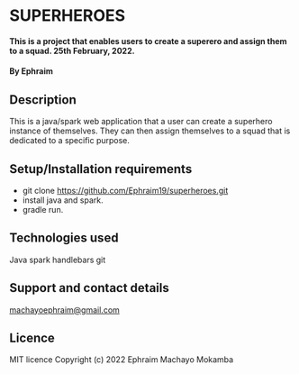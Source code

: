 # SUPERHEROES
#### This is a project that enables users to create a superero and assign them to a squad. 25th February, 2022.
#### By Ephraim
## Description
This is a java/spark web application that a user can create a superhero instance of themselves. They can then assign themselves to a squad that is dedicated to a specific purpose.
## Setup/Installation requirements
* git clone https://github.com/Ephraim19/superheroes.git
* install java and spark.
* gradle run.

## Technologies used
Java
spark
handlebars
git
## Support and contact details
machayoephraim@gmail.com
## Licence
MIT licence
Copyright (c) 2022 Ephraim Machayo Mokamba
